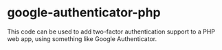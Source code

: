 google-authenticator-php
========================

This code can be used to add two-factor authentication support to a PHP web app, using something like Google Authenticator.
